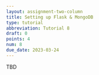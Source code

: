 ```yaml
---
layout: assignment-two-column
title: Setting up Flask & MongoDB
type: tutorial
abbreviation: Tutorial 8
draft: 0
points: 4
num: 8
due_date: 2023-03-24
---
```

TBD
